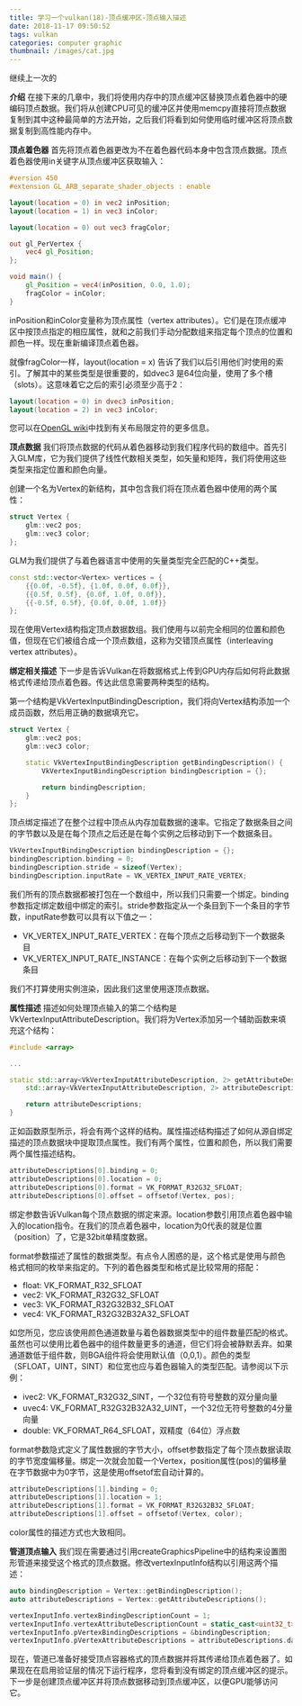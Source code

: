 ```yaml
---
title: 学习一个vulkan(18)-顶点缓冲区-顶点输入描述
date: 2018-11-17 09:50:52
tags: vulkan
categories: computer graphic
thumbnail: /images/cat.jpg
---
```

继续上一次的
<!-- more -->
<b>介绍</b>
在接下来的几章中，我们将使用内存中的顶点缓冲区替换顶点着色器中的硬编码顶点数据。我们将从创建CPU可见的缓冲区并使用memcpy直接将顶点数据复制到其中这种最简单的方法开始，之后我们将看到如何使用临时缓冲区将顶点数据复制到高性能内存中。

<b>顶点着色器</b>
首先将顶点着色器更改为不在着色器代码本身中包含顶点数据。顶点着色器使用in关键字从顶点缓冲区获取输入：
```glsl
#version 450
#extension GL_ARB_separate_shader_objects : enable

layout(location = 0) in vec2 inPosition;
layout(location = 1) in vec3 inColor;

layout(location = 0) out vec3 fragColor;

out gl_PerVertex {
    vec4 gl_Position;
};

void main() {
    gl_Position = vec4(inPosition, 0.0, 1.0);
    fragColor = inColor;
}
```
inPosition和inColor变量称为顶点属性（vertex attributes）。它们是在顶点缓冲区中按顶点指定的相应属性，就和之前我们手动分配数组来指定每个顶点的位置和颜色一样。现在重新编译顶点着色器。

就像fragColor一样，layout(location = x) 告诉了我们以后引用他们时使用的索引。了解其中的某些类型是很重要的，如dvec3 是64位向量，使用了多个槽（slots）。这意味着它之后的索引必须至少高于2：
```glsl
layout(location = 0) in dvec3 inPosition;
layout(location = 2) in vec3 inColor;
```
您可以在[OpenGL wiki](https://www.khronos.org/opengl/wiki/Layout_Qualifier_(GLSL))中找到有关布局限定符的更多信息。

<b>顶点数据</b>
我们将顶点数据的代码从着色器移动到我们程序代码的数组中。首先引入GLM库，它为我们提供了线性代数相关类型，如矢量和矩阵，我们将使用这些类型来指定位置和颜色向量。

创建一个名为Vertex的新结构，其中包含我们将在顶点着色器中使用的两个属性：
```cpp
struct Vertex {
    glm::vec2 pos;
    glm::vec3 color;
};
```
GLM为我们提供了与着色器语言中使用的矢量类型完全匹配的C++类型。
```cpp
const std::vector<Vertex> vertices = {
    {{0.0f, -0.5f}, {1.0f, 0.0f, 0.0f}},
    {{0.5f, 0.5f}, {0.0f, 1.0f, 0.0f}},
    {{-0.5f, 0.5f}, {0.0f, 0.0f, 1.0f}}
};
```
现在使用Vertex结构指定顶点数据数组。我们使用与以前完全相同的位置和颜色值，但现在它们被组合成一个顶点数组，这称为交错顶点属性（interleaving vertex attributes）。

<b>绑定相关描述</b>
下一步是告诉Vulkan在将数据格式上传到GPU内存后如何将此数据格式传递给顶点着色器。传达此信息需要两种类型的结构。

第一个结构是VkVertexInputBindingDescription，我们将向Vertex结构添加一个成员函数，然后用正确的数据填充它。
```cpp
struct Vertex {
    glm::vec2 pos;
    glm::vec3 color;

    static VkVertexInputBindingDescription getBindingDescription() {
        VkVertexInputBindingDescription bindingDescription = {};

        return bindingDescription;
    }
};
```
顶点绑定描述了在整个过程中顶点从内存加载数据的速率。它指定了数据条目之间的字节数以及是在每个顶点之后还是在每个实例之后移动到下一个数据条目。
```cpp
VkVertexInputBindingDescription bindingDescription = {};
bindingDescription.binding = 0;
bindingDescription.stride = sizeof(Vertex);
bindingDescription.inputRate = VK_VERTEX_INPUT_RATE_VERTEX;
```
我们所有的顶点数据都被打包在一个数组中，所以我们只需要一个绑定。binding参数指定绑定数组中绑定的索引。stride参数指定从一个条目到下一个条目的字节数，inputRate参数可以具有以下值之一：
* VK_VERTEX_INPUT_RATE_VERTEX：在每个顶点之后移动到下一个数据条目
* VK_VERTEX_INPUT_RATE_INSTANCE：在每个实例之后移动到下一个数据条目

我们不打算使用实例渲染，因此我们这里使用逐顶点数据。

<b>属性描述</b>
描述如何处理顶点输入的第二个结构是VkVertexInputAttributeDescription。我们将为Vertex添加另一个辅助函数来填充这个结构：
```cpp
#include <array>

...

static std::array<VkVertexInputAttributeDescription, 2> getAttributeDescriptions() {
    std::array<VkVertexInputAttributeDescription, 2> attributeDescriptions = {};

    return attributeDescriptions;
}
```
正如函数原型所示，将会有两个这样的结构。属性描述结构描述了如何从源自绑定描述的顶点数据块中提取顶点属性。我们有两个属性，位置和颜色，所以我们需要两个属性描述结构。
```cpp
attributeDescriptions[0].binding = 0;
attributeDescriptions[0].location = 0;
attributeDescriptions[0].format = VK_FORMAT_R32G32_SFLOAT;
attributeDescriptions[0].offset = offsetof(Vertex, pos);
```
绑定参数告诉Vulkan每个顶点数据的绑定来源。location参数引用顶点着色器中输入的location指令。在我们的顶点着色器中，location为0代表的就是位置（position）了，它是32bit单精度数据。

format参数描述了属性的数据类型。有点令人困惑的是，这个格式是使用与颜色格式相同的枚举来指定的。下列的着色器类型和格式是比较常用的搭配：
* float: VK_FORMAT_R32_SFLOAT
* vec2: VK_FORMAT_R32G32_SFLOAT
* vec3: VK_FORMAT_R32G32B32_SFLOAT
* vec4: VK_FORMAT_R32G32B32A32_SFLOAT

如您所见，您应该使用颜色通道数量与着色器数据类型中的组件数量匹配的格式。虽然也可以使用比着色器中的组件数量更多的通道，但它们将会被静默丢弃。如果通道数低于组件数，则BGA组件将会使用默认值（0,0,1）。颜色的类型（SFLOAT，UINT，SINT）和位宽也应与着色器输入的类型匹配。请参阅以下示例：
* ivec2: VK_FORMAT_R32G32_SINT，一个32位有符号整数的双分量向量
* uvec4: VK_FORMAT_R32G32B32A32_UINT，一个32位无符号整数的4分量向量
* double: VK_FORMAT_R64_SFLOAT，双精度（64位）浮点数

format参数隐式定义了属性数据的字节大小，offset参数指定了每个顶点数据读取的字节宽度偏移量。绑定一次就会加载一个Vertex，position属性(pos)的偏移量在字节数据中为0字节，这是使用offsetof宏自动计算的。
```cpp
attributeDescriptions[1].binding = 0;
attributeDescriptions[1].location = 1;
attributeDescriptions[1].format = VK_FORMAT_R32G32B32_SFLOAT;
attributeDescriptions[1].offset = offsetof(Vertex, color);
```
color属性的描述方式也大致相同。

<b>管道顶点输入</b>
我们现在需要通过引用createGraphicsPipeline中的结构来设置图形管道来接受这个格式的顶点数据。修改vertexInputInfo结构以引用这两个描述：
```cpp
auto bindingDescription = Vertex::getBindingDescription();
auto attributeDescriptions = Vertex::getAttributeDescriptions();

vertexInputInfo.vertexBindingDescriptionCount = 1;
vertexInputInfo.vertexAttributeDescriptionCount = static_cast<uint32_t>(attributeDescriptions.size());
vertexInputInfo.pVertexBindingDescriptions = &bindingDescription;
vertexInputInfo.pVertexAttributeDescriptions = attributeDescriptions.data();
```
现在，管道已准备好接受顶点容器格式的顶点数据并将其传递给顶点着色器了。如果现在在启用验证层的情况下运行程序，您将看到没有绑定的顶点缓冲区的提示。下一步是创建顶点缓冲区并将顶点数据移动到顶点缓冲区，以便GPU能够访问它。

























































































































































